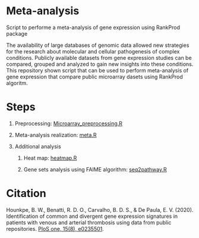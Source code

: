 # Meta-analysis
Script to performe a meta-analysis of gene expression using RankProd package


The availability of large databases of genomic data allowed new strategies for the research about molecular and cellular pathogenesis of complex conditions. Publicly available datasets from gene expression studies can be compared, grouped and analyzed to gain new insights into these conditions. This repository shown script that can be used to perform meta-analysis of gene expression that compare public microarray dasets using RankProd algoritm. 


# Steps

1. Preprocessing: [Microarray_preprocessing.R](https://github.com/Bidossessih/Meta-analysis/blob/master/Microarray_preprocessing.R)

1. Meta-analysis realization: [meta.R](https://github.com/Bidossessih/Meta-analysis/blob/master/meta.R)
1. Additional analysis

      1. Heat map: [heatmap.R](https://github.com/Bidossessih/Meta-analysis/blob/master/heatMap.R)

      1. Gene sets analysis using FAIME algorithm: [seq2pathway.R](https://github.com/Bidossessih/Meta-analysis/blob/master/heatMap.R)
      
 # Citation
 Hounkpe, B. W., Benatti, R. D. O., Carvalho, B. D. S., & De Paula, E. V. (2020). Identification of common and divergent gene expression signatures in patients with venous and arterial thrombosis using data from public repositories. [PloS one, 15(8), e0235501](https://doi.org/10.1371/journal.pone.0235501).
